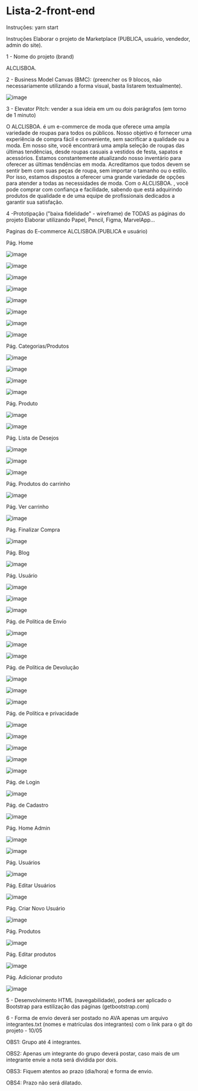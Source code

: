 # Lista-2-front-end

Instruções:
yarn start 

Instruções
Elaborar o projeto de Marketplace (PUBLICA, usuário, vendedor, admin do site).

1 - Nome do projeto (brand)

ALCLISBOA.

2 - Business Model Canvas (BMC): (preencher os 9 blocos, não necessariamente utilizando a forma visual, basta listarem textualmente).
 
 ![image](https://github.com/alclisboa/Lista-2-front-end/assets/114938493/b1e38d8b-f391-4b67-bb0d-3427f6b0bafe)

3 - Elevator Pitch: vender a sua ideia em um ou dois parágrafos (em torno de 1 minuto)

O ALCLISBOA. é um e-commerce de moda que oferece uma ampla variedade de roupas para todos os públicos. Nosso objetivo é fornecer uma experiência de compra fácil e conveniente, sem sacrificar a qualidade ou a moda. Em nosso site, você encontrará uma ampla seleção de roupas das últimas tendências, desde roupas casuais a vestidos de festa, sapatos e acessórios. Estamos constantemente atualizando nosso inventário para oferecer as últimas tendências em moda. Acreditamos que todos devem se sentir bem com suas peças de roupa, sem importar o tamanho ou o estilo. Por isso, estamos dispostos a oferecer uma grande variedade de opções para atender a todas as necessidades de moda. Com o ALCLISBOA. , você pode comprar com confiança e facilidade, sabendo que está adquirindo produtos de qualidade e de uma equipe de profissionais dedicados a garantir sua satisfação.

4 -Prototipação ("baixa fidelidade" - wireframe) de TODAS as páginas do projeto Elaborar utilizando Papel, Pencil, Figma, MarvelApp...

Paginas do E-commerce ALCLISBOA.(PUBLICA e usuário)

Pág. Home

![image](https://github.com/alclisboa/Lista-2-front-end/assets/114938493/4e710210-22fc-49b6-8623-fe102c1c47f1)

![image](https://github.com/alclisboa/Lista-2-front-end/assets/114938493/2590c673-8c37-43cc-a3fb-9487d85cb957)

![image](https://github.com/alclisboa/Lista-2-front-end/assets/114938493/c752ff6a-6903-47f7-9092-3ee199a3427c)

![image](https://github.com/alclisboa/Lista-2-front-end/assets/114938493/bd7e80be-47b8-4bf4-962a-48e2aa878f8e)

![image](https://github.com/alclisboa/Lista-2-front-end/assets/114938493/66377d40-0b43-4496-89ac-d869ea3742d5)

![image](https://github.com/alclisboa/Lista-2-front-end/assets/114938493/cdf20dc4-f35c-4fdf-9396-817c441060da)

![image](https://github.com/alclisboa/Lista-2-front-end/assets/114938493/6728090b-94d4-48a5-bd66-29c39fa26808)

![image](https://github.com/alclisboa/Lista-2-front-end/assets/114938493/1a1d725b-caf2-4194-805b-5dba0987d3fa)


Pág. Categorias/Produtos

![image](https://github.com/alclisboa/Lista-2-front-end/assets/114938493/eb6a996f-45ba-410d-b3b0-00e97f592efb)

![image](https://github.com/alclisboa/Lista-2-front-end/assets/114938493/bd4beb53-7e88-4d7e-b0c6-53fd58d3d2c2)

![image](https://github.com/alclisboa/Lista-2-front-end/assets/114938493/4f66f4ac-3475-4f42-84eb-07d1656d23e5)

![image](https://github.com/alclisboa/Lista-2-front-end/assets/114938493/b699b378-3122-4afa-ab28-92bae99efb58)


Pág. Produto

![image](https://github.com/alclisboa/Lista-2-front-end/assets/114938493/80929db0-a006-4d6d-8b79-53fe636b1856)

![image](https://github.com/alclisboa/Lista-2-front-end/assets/114938493/37da721b-0bfa-4ffd-8a92-819f94177b7b)


Pág. Lista de Desejos

![image](https://github.com/alclisboa/Lista-2-front-end/assets/114938493/1879e7aa-6468-45c4-8b51-caa9c8c812ec)

![image](https://github.com/alclisboa/Lista-2-front-end/assets/114938493/17e705f2-d099-4a08-bdeb-d606057eacd8)

![image](https://github.com/alclisboa/Lista-2-front-end/assets/114938493/ed6970a2-c8ae-477d-b9e8-aa6acee8acf1)


Pág. Produtos do carrinho

![image](https://github.com/alclisboa/Lista-2-front-end/assets/114938493/d7743f06-7825-400e-b48c-939c9977ae96)


Pág. Ver carrinho

![image](https://github.com/alclisboa/Lista-2-front-end/assets/114938493/f877bb8e-29ff-44ba-b987-6a230544664a)


Pág. Finalizar Compra

![image](https://github.com/alclisboa/Lista-2-front-end/assets/114938493/0b748281-74cf-4dd3-ab38-8293320d7cd2)


Pág. Blog

![image](https://github.com/alclisboa/Lista-2-front-end/assets/114938493/4f56e010-b946-441f-bd1c-29f11de0a0b5)


Pág. Usuário

![image](https://github.com/alclisboa/Lista-2-front-end/assets/114938493/db6dd5d2-fe58-48b3-b0c8-3dd82e6e7dd7)

![image](https://github.com/alclisboa/Lista-2-front-end/assets/114938493/1a8632a2-fc4b-466a-94f8-ca8273e6ca93)

![image](https://github.com/alclisboa/Lista-2-front-end/assets/114938493/8922e25c-6b29-4d20-9cb4-ac84a119513c)


Pág. de Política de Envio

![image](https://github.com/alclisboa/Lista-2-front-end/assets/114938493/5a8fdcd1-4dfb-437b-a5ff-92f2692d4fa8)

![image](https://github.com/alclisboa/Lista-2-front-end/assets/114938493/6289d855-9711-44e9-bbe4-264badf9fa9e)

![image](https://github.com/alclisboa/Lista-2-front-end/assets/114938493/c025719b-e098-426f-a2e4-0dd37c7f5284)


Pág. de Política de Devolução

![image](https://github.com/alclisboa/Lista-2-front-end/assets/114938493/c7fd6fc1-0cf3-456a-be9a-aee3a8151417)

![image](https://github.com/alclisboa/Lista-2-front-end/assets/114938493/1043b5f6-61a7-4bde-a1ae-3cbf54f7f920)

![image](https://github.com/alclisboa/Lista-2-front-end/assets/114938493/9879baf1-d9dd-4c29-be7e-61ad54e40e8f)


Pág. de Política e privacidade

![image](https://github.com/alclisboa/Lista-2-front-end/assets/114938493/b4f9d349-6036-4875-b205-97b1ac65d477)

![image](https://github.com/alclisboa/Lista-2-front-end/assets/114938493/bad14fea-352b-4bf2-9f87-7db7f126e395)

![image](https://github.com/alclisboa/Lista-2-front-end/assets/114938493/c27124d4-92ed-4249-b5bc-3682a9f577a1)

![image](https://github.com/alclisboa/Lista-2-front-end/assets/114938493/ec3c45d2-5b0e-40fb-8e06-7a7c92d2bff3)

![image](https://github.com/alclisboa/Lista-2-front-end/assets/114938493/8b0771ad-1641-4035-a4c3-a9630b00f9a3)


Pág. de Login

![image](https://github.com/alclisboa/Lista-2-front-end/assets/114938493/fc111eae-b343-48d3-9cb8-8054322c457f)


Pág. de Cadastro

![image](https://github.com/alclisboa/Lista-2-front-end/assets/114938493/271c682b-518e-4a2c-b70c-063aef4b9391)


Pág. Home Admin

![image](https://github.com/alclisboa/Lista-2-front-end/assets/114938493/0351f8bf-1208-4a4a-86d4-3052caf67ed3)

![image](https://github.com/alclisboa/Lista-2-front-end/assets/114938493/de3b3be0-9dcf-4f48-b99b-da61a99e5ded)


Pág. Usuários

![image](https://github.com/alclisboa/Lista-2-front-end/assets/114938493/70dab5c7-f2e2-4300-bc2f-85f610e300c7)


Pág. Editar Usuários

![image](https://github.com/alclisboa/Lista-2-front-end/assets/114938493/b6c6445c-efb6-4357-b0ab-c8183ca0a1f7)


Pág. Criar Novo Usuário

![image](https://github.com/alclisboa/Lista-2-front-end/assets/114938493/c0a72e8d-adeb-4519-b45b-92b3dbd16944)


Pág. Produtos

![image](https://github.com/alclisboa/Lista-2-front-end/assets/114938493/1557408c-a9fa-4394-b2c3-f1b585e90f79)


Pág. Editar produtos

![image](https://github.com/alclisboa/Lista-2-front-end/assets/114938493/623e2702-62f3-49b6-a6ed-6a17363bb719)


Pág. Adicionar produto

![image](https://github.com/alclisboa/Lista-2-front-end/assets/114938493/b67403da-6fa3-4cde-95a3-2757e0cb6865)


5 - Desenvolvimento HTML (navegabilidade), poderá ser aplicado o Bootstrap para estilização das páginas (getbootstrap.com)

6 - Forma de envio deverá ser postado no AVA apenas um arquivo integrantes.txt (nomes e matrículas dos integrantes) com o link para o git do projeto - 10/05

OBS1: Grupo até 4 integrantes.

OBS2: Apenas um integrante do grupo deverá postar, caso mais de um integrante envie a nota será dividida por dois.

OBS3: Fiquem atentos ao prazo (dia/hora) e forma de envio.

OBS4: Prazo não será dilatado.
